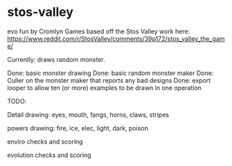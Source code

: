 # stos-valley

evo fun by Cromlyn Games
based off the Stos Valley work here: https://www.reddit.com/r/StosValley/comments/39p172/stos_valley_the_game/

Currently:
draws random monster.


Done:
basic monster drawing
Done:
basic random monster maker
Done:
Culler on the monster maker that reports any bad designs
Done:
export looper to allow ten (or more) examples to be drawn in one operation



TODO:

Detail drawing: eyes, mouth, fangs, horns, claws, stripes

powers drawing: fire, ice, elec, light, dark, poison

enviro checks and scoring

evolution checks and scoring
